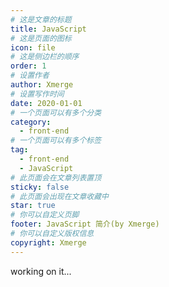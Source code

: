 ```yaml
---
# 这是文章的标题
title: JavaScript
# 这是页面的图标
icon: file
# 这是侧边栏的顺序
order: 1
# 设置作者
author: Xmerge
# 设置写作时间
date: 2020-01-01
# 一个页面可以有多个分类
category:
  - front-end
# 一个页面可以有多个标签
tag:
  - front-end
  - JavaScript
# 此页面会在文章列表置顶
sticky: false
# 此页面会出现在文章收藏中
star: true
# 你可以自定义页脚
footer: JavaScript 简介(by Xmerge)
# 你可以自定义版权信息
copyright: Xmerge
---
```


working on it...

<!-- more -->
